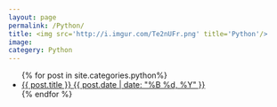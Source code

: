 ```yaml
---
layout: page
permalink: /Python/
title: <img src='http://i.imgur.com/Te2nUFr.png' title='Python'/>
image:
categery: Python
---
```


<ul class="post-list">
{% for post in site.categories.python%} 
  <li>
    <article>
      <a href="{{ site.url }}{{ post.url }}">
        {{ post.title }} 
        <span class="entry-date">
          <time datetime="{{ post.date | date_to_xmlschema }}">
            {{ post.date | date: "%B %d, %Y" }}
          </time>
        </span>
      </a>
    </article>
  </li>
{% endfor %}
</ul>

